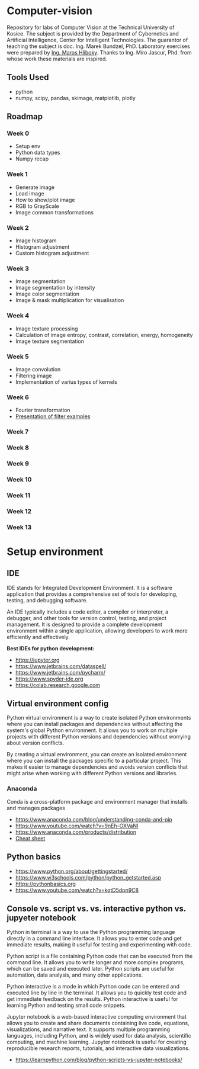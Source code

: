 # Computer-vision
Repository for labs of Computer Vision at the Technical University of Kosice. The subject is provided by the Department of Cybernetics and Artificial Intelligence, Center for Intelligent Technologies.
The guarantor of teaching the subject is doc. Ing. Marek Bundzel, PhD. Laboratory exercises were prepared by [Ing. Maros Hliboky](https://www.cloudai.sk/people-maroshliboky/). Thanks to Ing. Miro Jascur, Phd. from whose work these materials are inspired.

## Tools Used
- python
- numpy, scipy, pandas, skimage, matplotlib, plotly

## Roadmap

### Week 0
- Setup env
- Python data types
- Numpy recap

### Week 1
- Generate image
- Load image
- How to show/plot image
- RGB to GrayScale
- Image common transformations

### Week 2
- Image histogram
- Histogram adjustment
- Custom histogram adjustment

### Week 3
- Image segmentation
- Image segmentation by intensity
- Image color segmentation 
- Image & mask multiplication for visualisation

### Week 4
- Image texture processing
- Calculation of image entropy, contrast, correlation, energy, homogeneity
- Image texture segmentation

### Week 5
- Image convolution
- Filtering image
- Implementation of varius types of kernels

### Week 6
- Fourier transformation
- [Presentation of filter examples](https://faculty.cc.gatech.edu/~afb/classes/CS4495-Fall2014/slides/CS4495-Frequency.pdf)

### Week 7
### Week 8
### Week 9
### Week 10
### Week 11
### Week 12
### Week 13


# Setup environment

## IDE
IDE stands for Integrated Development Environment. It is a software application that provides a comprehensive set of tools for developing, testing, and debugging software.

An IDE typically includes a code editor, a compiler or interpreter, a debugger, and other tools for version control, testing, and project management. It is designed to provide a complete development environment within a single application, allowing developers to work more efficiently and effectively.

**Best IDEs for python development:**
- https://jupyter.org
- https://www.jetbrains.com/dataspell/
- https://www.jetbrains.com/pycharm/
- https://www.spyder-ide.org
- https://colab.research.google.com


## Virtual environment config
Python virtual environment is a way to create isolated Python environments where you can install packages and dependencies without affecting the system's global Python environment. It allows you to work on multiple projects with different Python versions and dependencies without worrying about version conflicts.

By creating a virtual environment, you can create an isolated environment where you can install the packages specific to a particular project. This makes it easier to manage dependencies and avoids version conflicts that might arise when working with different Python versions and libraries.

### Anaconda
Conda is a cross-platform package and environment manager that installs and manages packages
- https://www.anaconda.com/blog/understanding-conda-and-pip
- https://www.youtube.com/watch?v=9nEh-OXVaNI
- https://www.anaconda.com/products/distribution
- [Cheat sheet](https://docs.conda.io/projects/conda/en/4.6.0/_downloads/52a95608c49671267e40c689e0bc00ca/conda-cheatsheet.pdf)

## Python basics
- https://www.python.org/about/gettingstarted/
- https://www.w3schools.com/python/python_getstarted.asp
- https://pythonbasics.org
- https://www.youtube.com/watch?v=kqtD5dpn9C8

## Console vs. script vs. vs. interactive python vs. jupyeter notebook
Python in terminal is a way to use the Python programming language directly in a command line interface. It allows you to enter code and get immediate results, making it useful for testing and experimenting with code.

Python script is a file containing Python code that can be executed from the command line. It allows you to write longer and more complex programs, which can be saved and executed later. Python scripts are useful for automation, data analysis, and many other applications.

Python interactive is a mode in which Python code can be entered and executed line by line in the terminal. It allows you to quickly test code and get immediate feedback on the results. Python interactive is useful for learning Python and testing small code snippets.

Jupyter notebook is a web-based interactive computing environment that allows you to create and share documents containing live code, equations, visualizations, and narrative text. It supports multiple programming languages, including Python, and is widely used for data analysis, scientific computing, and machine learning. Jupyter notebook is useful for creating reproducible research reports, tutorials, and interactive data visualizations.
- https://learnpython.com/blog/python-scripts-vs-jupyter-notebooks/









